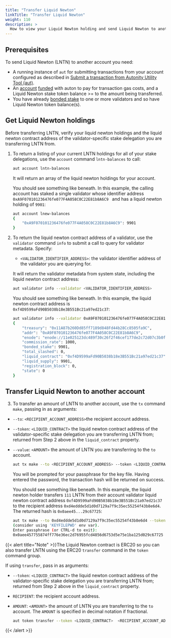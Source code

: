 ```yaml
---
title: "Transfer Liquid Newton"
linkTitle: "Transfer Liquid Newton"
weight: 110
description: >
  How to view your Liquid Newton holding and send Liquid Newton to another account using `aut`
---
```


## Prerequisites

To send Liquid Newton (LNTN) to another account you need:

- A running instance of `aut` for submitting transactions from your account configured as described in [Submit a transaction from Autonity Utility Tool (aut)](/account-holders/submit-trans-aut/).
- An [account](/account-holders//create-acct/) [funded](/account-holders/fund-acct/) with auton to pay for transaction gas costs, and a Liquid Newton stake token balance >= to the amount being transferred.
- You have already [bonded stake](/delegators/bond-stake/) to one or more validators and so have Liquid Newton token balance(s).


## Get Liquid Newton holdings

Before transferring LNTN, verify your liquid newton holdings and the liquid newton contract address of the validator-specific stake delegation you are transferring LNTN from.

1. To return a listing of your current LNTN holdings for all of your stake delegations, use the `account` command `lntn-balances` to call:

	```bash
    aut account lntn-balances
    ```

	It will return an array of the liquid newton holdings for your account.
	
	You should see something like beneath. In this example, the calling account has staked a single validator whose identifier address `0xA9F070101236476fe077F4A058C0C22E81b8A6C9 ` and has a liquid newton holding of `9901`:
    
    ```bash
    aut account lnew-balances
    {
    	"0xA9F070101236476fe077F4A058C0C22E81b8A6C9": 9901
    }
    ```

2. To return the liquid newton contract address of a validator, use the `validator` command `info` to submit a call to query for validator metadata. Specify:
	- `<VALIDATOR_IDENTIFIER_ADDRESS>`: the validator identifier address of the validator you are querying for.

	It will return the validator metadata from system state, including the liquid newton contract address:

	```bash
    aut validator info --validator <VALIDATOR_IDENTIFIER_ADDRESS>
    ```

    You should see something like beneath. In this example, the liquid newton contract address is `0xf4D9599aFd90B5038b18e3B551Bc21a97ed21c37`:
    
    ```bash
    aut validator info --validator 0xA9F070101236476fe077F4A058C0C22E81b8A6C9
    {
    	"treasury": "0x11A87b260Dd85ff7189d848Fd44b28Cc8505fa9C",
    	"addr": "0xA9F070101236476fe077F4A058C0C22E81b8A6C9",
    	"enode": "enode://11e025123dc489f30c26f2f46cef177de2c72d07c3b0f6aa948a2575e2b4be362b8098c14ec4720e4e46daceb390caeb1ad273f3adbfca8c4150e58c0c71f24b@51.89.151.55:30303",
    	"commission_rate": 1000,
    	"bonded_stake": 9901,
    	"total_slashed": 0,
    	"liquid_contract": "0xf4D9599aFd90B5038b18e3B551Bc21a97ed21c37",
    	"liquid_supply": 9901,
    	"registration_block": 0,
    	"state": 0
    }
    ```

## Transfer Liquid Newton to another account

3. To transfer an amount of LNTN to another account, use the `tx` command `make`, passing in as arguments:

- `--to`: `<RECIPIENT_ACCOUNT_ADDRESS>`the recipient account address.
- `--token`: `<LIQUID_CONTRACT>` the liquid newton contract address of the validator-specific stake delegation you are transferring LNTN from; returned from Step 2 above in the `liquid_contract` property.
- `--value`: `<AMOUNT>` the amount of LNTN you are transferring to the `to` account.

    ```bash
    aut tx make --to <RECIPIENT_ACCOUNT_ADDRESS> --token <LIQUID_CONTRACT> --value <AMOUNT> | aut tx sign - | aut tx send -
    ```
    
    You will be prompted for your passphrase for the key file. Having entered the password, the transaction hash will be returned on success.
    
    You should see something like beneath. In this example, the liquid newton holder transfers `111` LNTN from their account validator liquid newton contract address `0xf4D9599aFd90B5038b18e3B551Bc21a97ed21c37` to the recipient address `0xd4eddde5d1d0d7129a7f9c35ec55254f43b8e6d4`. The returned hash is `0x0aee45...29c67725`:
    
    ```bash
    aut tx make --to 0xd4eddde5d1d0d7129a7f9c35ec55254f43b8e6d4 --token 0xf4D9599aFd90B5038b18e3B551Bc21a97ed21c37 --value 111 | aut tx sign - | aut tx send -
    (consider using 'KEYFILEPWD' env var).
    Enter passphrase (or CTRL-d to exit): 
    0x0aee457755874ff776e36ec2d76955fcd4856d6753d5e75e1ba125d029c67725
    ```

{{< alert title="Note" >}}The Liquid Newton contract is ERC20 so you can also transfer LNTN using the ERC20 `transfer` command in the `token` command group.

If using `transfer`, pass in as arguments:

- `--token`: `<LIQUID_CONTRACT>` the liquid newton contract address of the validator-specific stake delegation you are transferring LNTN from; returned from Step 2 above in the `liquid_contract` property.
- `RECIPIENT`: the recipient account address.
- `AMOUNT`: `<AMOUNT>` the amount of LNTN you are transferring to the `to` account. The `AMOUNT` is specified in decimal notation if fractional.

    ```bash
    aut token transfer --token <LIQUID_CONTRACT>  <RECIPIENT_ACCOUNT_ADDRESS> <AMOUNT>  | aut tx sign - | aut tx send -
    ```
{{< /alert >}}
